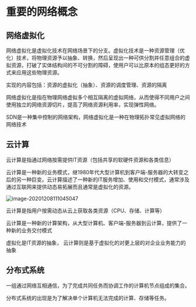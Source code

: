 # 重要的网络概念

## 网络虚拟化

网络虚拟化是虚拟化技术在网络场景下的分支。虚拟化技术是一种资源管理（优化）技术，将物理资源予以抽象、转换，然后呈现出一种可供分割并任意组合的虚拟资源，打破了实体结构间的不可分割的障碍，使用户可以比原本的组态更好的方式来应用这些物理资源。

实现的内容包括：资源的虚拟化（抽象）、资源的调度管理、资源的隔离

网络虚拟化是指在物理网络虚拟多个相互隔离的虚拟网络，从而使得不同用户之间使用独立的网络资源切片，提高了网络资源利用率，实现弹性网络。

SDN是一种集中控制的网络架构，网络虚拟化是一种在物理拓扑常见虚拟网络的网络技术

## 云计算

云计算是指通过网络按需提供IT资源（包括共享的软硬件资源和各类信息）

云计算是一种新的业务模式，继1980年代大型计算机到客户端-服务器的大转变之后的另一种巨变。云计算描述了一种新的IT服务增加、使用和交付模式，通常涉及通过互联网来提供动态易拓展而且通常是虚拟化的资源。

![image-20201208111045047](https://i.loli.net/2020/12/08/EY1qmSzwpi5Tscr.png)



云计算是指用户按需动态从云上获取各类资源（CPU、存储、计算等）

云计算是一种新的计算架构，从大型计算机、客户端-服务器到云计算，提供了一种新的业务交付模式

虚拟化是IT资源的抽象， 云计算则是基于虚拟化的对更上层的对企业业务能力的抽象

## 分布式系统

一组通过网络互相通信，为了完成共同任务而协调工作的计算机节点组成的集合。

分布式系统的出现是为了解决单个计算机无法完成的计算、存储等任务。